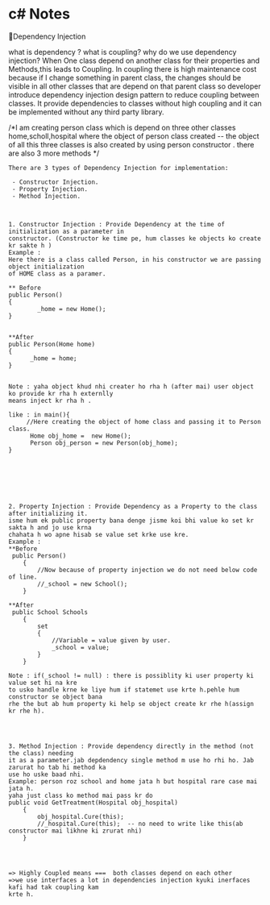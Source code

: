 # c# Notes


🤩Dependency Injection 

what is dependency ? what is coupling? why do we use dependency injection?
When One class depend on another class for their properties and Methods,this leads to Coupling. In coupling there is high maintenance cost because if I change something in parent class, the changes should be visible in all other classes that are depend on that parent class so developer introduce dependency injection design pattern to reduce coupling between classes. It provide dependencies to classes without high coupling and it can be implemented without any third party library.

/*I am creating person class which is depend on three other classes home,scholl,hospital
     where the object of person class created -- the object of all this three classes is also created 
    by using person constructor . there are also 3 more methods */


    There are 3 types of Dependency Injection for implementation: 
     
     - Constructor Injection.
     - Property Injection.
     - Method Injection.



    1. Constructor Injection : Provide Dependency at the time of initialization as a parameter in 
    constructor. (Constructor ke time pe, hum classes ke objects ko create kr sakte h )
    Example : 
    Here there is a class called Person, in his constructor we are passing object initialization 
    of HOME class as a paramer.

    ** Before 
    public Person()
    {
            _home = new Home();
    }


    **After
    public Person(Home home)
    {
          _home = home;
    }


    Note : yaha object khud nhi creater ho rha h (after mai) user object ko provide kr rha h externlly
    means inject kr rha h . 

    like : in main(){
         //Here creating the object of home class and passing it to Person class.
          Home obj_home =  new Home();
          Person obj_person = new Person(obj_home);
    }







    2. Property Injection : Provide Dependency as a Property to the class after initializing it.
    isme hum ek public property bana denge jisme koi bhi value ko set kr sakta h and jo use krna
    chahata h wo apne hisab se value set krke use kre.
    Example :
    **Before 
     public Person()
        {
            //Now because of property injection we do not need below code of line.
            //_school = new School();
        }

    **After
     public School Schools
        {
            set
            {
                //Variable = value given by user.
                _school = value;
            }
        }

    Note : if(_school != null) : there is possiblity ki user property ki value set hi na kre 
    to usko handle krne ke liye hum if statemet use krte h.pehle hum constructor se object bana 
    rhe the but ab hum property ki help se object create kr rhe h(assign kr rhe h).




    3. Method Injection : Provide dependency directly in the method (not the class) needing
    it as a parameter.jab depdendency single method m use ho rhi ho. Jab zarurat ho tab hi method ka
    use ho uske baad nhi.
    Example: person roz school and home jata h but hospital rare case mai jata h.
    yaha just class ko method mai pass kr do
    public void GetTreatment(Hospital obj_hospital)
        {
            obj_hospital.Cure(this);
            //_hospital.Cure(this);  -- no need to write like this(ab constructor mai likhne ki zrurat nhi)
        }




    => Highly Coupled means ===  both classes depend on each other 
    =>we use interfaces a lot in dependencies injection kyuki inerfaces kafi had tak coupling kam
    krte h.


     
    
